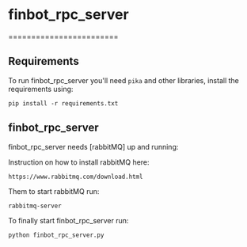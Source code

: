 # finbot_rpc_server
========================

## Requirements

To run finbot_rpc_server you'll need `pika` and other libraries,
install the requirements using:

    pip install -r requirements.txt


## finbot_rpc_server

finbot_rpc_server needs [rabbitMQ] up and running:

Instruction on how to install rabbitMQ here:
    
    https://www.rabbitmq.com/download.html

Them to start rabbitMQ run:
    
    rabbitmq-server

To finally start finbot_rpc_server run:

    python finbot_rpc_server.py